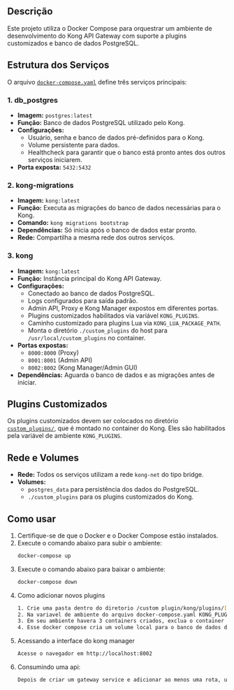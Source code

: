 ## Descrição

Este projeto utiliza o Docker Compose para orquestrar um ambiente de desenvolvimento do Kong API Gateway com suporte a plugins customizados e banco de dados PostgreSQL.

## Estrutura dos Serviços

O arquivo [`docker-compose.yaml`](docker-compose.yaml) define três serviços principais:

### 1. db_postgres

- **Imagem:** `postgres:latest`
- **Função:** Banco de dados PostgreSQL utilizado pelo Kong.
- **Configurações:** 
  - Usuário, senha e banco de dados pré-definidos para o Kong.
  - Volume persistente para dados.
  - Healthcheck para garantir que o banco está pronto antes dos outros serviços iniciarem.
- **Porta exposta:** `5432:5432`

### 2. kong-migrations

- **Imagem:** `kong:latest`
- **Função:** Executa as migrações do banco de dados necessárias para o Kong.
- **Comando:** `kong migrations bootstrap`
- **Dependências:** Só inicia após o banco de dados estar pronto.
- **Rede:** Compartilha a mesma rede dos outros serviços.

### 3. kong

- **Imagem:** `kong:latest`
- **Função:** Instância principal do Kong API Gateway.
- **Configurações:**
  - Conectado ao banco de dados PostgreSQL.
  - Logs configurados para saída padrão.
  - Admin API, Proxy e Kong Manager expostos em diferentes portas.
  - Plugins customizados habilitados via variável `KONG_PLUGINS`.
  - Caminho customizado para plugins Lua via `KONG_LUA_PACKAGE_PATH`.
  - Monta o diretório `./custom_plugins` do host para `/usr/local/custom_plugins` no container.
- **Portas expostas:**
  - `8000:8000` (Proxy)
  - `8001:8001` (Admin API)
  - `8002:8002` (Kong Manager/Admin GUI)
- **Dependências:** Aguarda o banco de dados e as migrações antes de iniciar.

## Plugins Customizados

Os plugins customizados devem ser colocados no diretório [`custom_plugins/`](custom_plugins/), que é montado no container do Kong. Eles são habilitados pela variável de ambiente `KONG_PLUGINS`.

## Rede e Volumes

- **Rede:** Todos os serviços utilizam a rede `kong-net` do tipo bridge.
- **Volumes:** 
  - `postgres_data` para persistência dos dados do PostgreSQL.
  - `./custom_plugins` para os plugins customizados do Kong.

## Como usar

1. Certifique-se de que o Docker e o Docker Compose estão instalados.
2. Execute o comando abaixo para subir o ambiente:
   ```sh
   docker-compose up
3. Execute o comando abaixo para baixar o ambiente:
   ```sh
   docker-compose down
4. Como adicionar novos plugins
   ```sh
   1. Crie uma pasta dentro do diretorio /custom plugin/kong/plugins/[my-new-plugin] e adicione os arquivos handler.lua e schema.lua conforme especificação kong
   2. Na variavel de ambiente do arquivo docker-compose.yaml KONG_PLUGINS adicione o nome da pasta de seu novo plugin exemplo KONG_PLUGINS: "bundled, sample-plugin, sample-plugin2,my-new-plugin"
   3. Em seu ambiente havera 3 containers criados, exclua o container do kong [kong-manager-kong*] somente e execute novamente o docker compose up para recriar o container ja carregando o novo plugin
   4. Esse docker compose cria um volume local para o banco de dados do postgress, isso evita que seja necessarios ficar novamente criando gateway services e rotas para testar o novo plugin
5. Acessando a interface do kong manager
   ```sh
   Acesse o navegador em http://localhost:8002
6. Consumindo uma api:
   ```sh
   Depois de criar um gateway service e adicionar ao menos uma rota, use alguma aplicação de sua preferencia Postman, HTTPie, Bruno ou Curl acessando http://localhost:8000/[path-to-service]